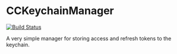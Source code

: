 # CCKeychainManager

[![Build Status](https://travis-ci.org/codeine-coding/CCKeychainManager.svg?branch=master)](https://travis-ci.org/codeine-coding/CCKeychainManager)

A very simple manager for storing access and refresh tokens to the keychain.
